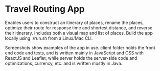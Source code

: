 # Travel Routing App
Enables users to construct an itinerary of places, rename the places, optimize their route for response time and shortest distance, and reverse their itinerary. Includes both a visual map and list of places. Build the app locally using ./run.sh from a Linux/Mac CLI. 

Screenshots show examples of the app in use. client folder holds the front end code and tests, and is written mainly in JavaScript and CSS with ReactJS and Leaflet, while server holds the server-side code and optimizations, currency, etc. and is written mostly in Java.
